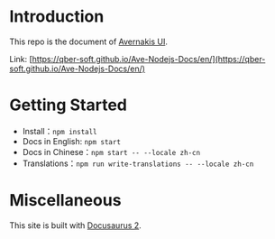 # Introduction

This repo is the document of [Avernakis UI](https://github.com/qber-soft/Ave-Nodejs).

Link: [https://qber-soft.github.io/Ave-Nodejs-Docs/en/](https://qber-soft.github.io/Ave-Nodejs-Docs/en/)

# Getting Started

-   Install：`npm install`
-   Docs in English: `npm start`
-   Docs in Chinese：`npm start -- --locale zh-cn`
-   Translations：`npm run write-translations -- --locale zh-cn`

# Miscellaneous

This site is built with [Docusaurus 2](https://docusaurus.io/).
